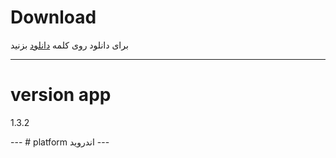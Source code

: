 # Download 
 برای دانلود روی کلمه [دانلود](https://github.com/tpas1980/Connect-Bar/raw/refs/heads/main/connectbar_v1.3.2(180)_mod_src.apk) بزنید

---
 
# version app
<p>1.3.2</p>
---
# platform
اندروید 
---

